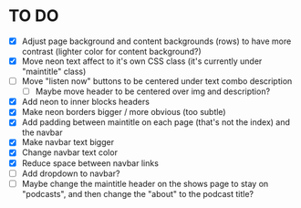 # TO DO
- [x] Adjust page background and content backgrounds (rows) to have more contrast (lighter color for content background?)
- [x] Move neon text affect to it's own CSS class (it's currently under "maintitle" class)
- [ ] Move "listen now" buttons to be centered under text combo description
  - [ ] Maybe move header to be centered over img and description?
- [x] Add neon to inner blocks headers
- [x] Make neon borders bigger / more obvious (too subtle)
- [x] Add padding between maintitle on each page (that's not the index) and the navbar
- [x] Make navbar text bigger
- [x] Change navbar text color
- [x] Reduce space between navbar links
- [ ] Add dropdown to navbar?
- [ ] Maybe change the maintitle header on the shows page to stay on "podcasts", and then change the "about" to the podcast title?